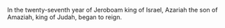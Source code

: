 In the twenty-seventh year of Jeroboam king of Israel, Azariah the son of Amaziah, king of Judah, began to reign.
